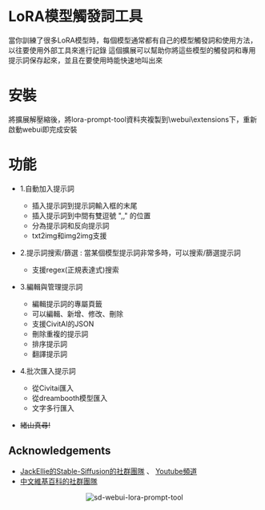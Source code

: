 # LoRA模型觸發詞工具

當你訓練了很多LoRA模型時，每個模型通常都有自己的模型觸發詞和使用方法，以往要使用外部工具來進行記錄
這個擴展可以幫助你將這些模型的觸發詞和專用提示詞保存起來，並且在要使用時能快速地叫出來

# 安裝

將擴展解壓縮後，將lora-prompt-tool資料夾複製到\webui\extensions下，重新啟動webui即完成安裝

# 功能
* 1.自動加入提示詞
  - 插入提示詞到提示詞輸入框的末尾
  - 插入提示詞到中間有雙逗號 ",," 的位置
  - 分為提示詞和反向提示詞
  - txt2img和img2img支援

* 2.提示詞搜索/篩選 : 當某個模型提示詞非常多時，可以搜索/篩選提示詞
  - 支援regex(正規表達式)搜索

* 3.編輯與管理提示詞
  - 編輯提示詞的專屬頁籤
  - 可以編輯、新增、修改、刪除
  - 支援CivitAI的JSON
  - 刪除重複的提示詞
  - 排序提示詞
  - 翻譯提示詞

* 4.批次匯入提示詞
  - 從Civitai匯入
  - 從dreambooth模型匯入
  - 文字多行匯入

* ~~緒山真尋!~~

## Acknowledgements
*  [JackEllie的Stable-Siffusion的社群團隊](https://discord.gg/TM5d89YNwA) 、 [Youtube頻道](https://www.youtube.com/@JackEllie)
*  [中文維基百科的社群團隊](https://discord.gg/77n7vnu)

<p align="center"><img src="https://count.getloli.com/get/@sd-webui-lora-prompt-tool.github" alt="sd-webui-lora-prompt-tool"></p>